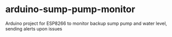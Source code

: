 # arduino-sump-pump-monitor
Arduino project for ESP8266 to monitor backup sump pump and water level, sending alerts upon issues

